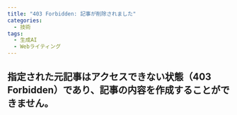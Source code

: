 ```yaml
---
title: "403 Forbidden: 記事が削除されました"
categories:
  - 技術
tags:
  - 生成AI
  - Webライティング
---
```

指定された元記事はアクセスできない状態（403 Forbidden）であり、記事の内容を作成することができません。
---
```